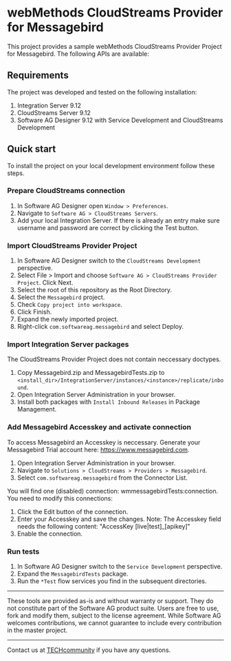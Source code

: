 # webMethods CloudStreams Provider for Messagebird
This project provides a sample webMethods CloudStreams Provider Project for Messagebird. The following APIs are available:

## Requirements

The project was developed and tested on the following installation:
1. Integration Server 9.12
2. CloudStreams Server 9.12
3. Software AG Designer 9.12 with Service Development and CloudStreams Development

## Quick start

To install the project on your local development environment follow these steps.

### Prepare CloudStreams connection

1. In Software AG Designer open ```Window > Preferences```.
2. Navigate to ```Software AG > CloudStreams Servers```.
3. Add your local Integration Server. If there is already an entry make sure username and password are correct by clicking the Test button.

### Import CloudStreams Provider Project

1. In Software AG Designer switch to the ```CloudStreams Development``` perspective.
2. Select File > Import and choose ```Software AG > CloudStreams Provider Project```. Click Next.
3. Select the root of this repository as the Root Directory.
4. Select the ```Messagebird``` project.
5. Check ```Copy project into workspace```.
6. Click Finish.
7. Expand the newly imported project.
8. Right-click ```com.softwareag.messagebird``` and select Deploy.

### Import Integration Server packages
The CloudStreams Provider Project does not contain neccessary doctypes.

1. Copy Messagebird.zip and MessagebirdTests.zip to ```<install_dir>/IntegrationServer/instances/<instance>/replicate/inbound```.
2. Open Integration Server Administration in your browser.
3. Install both packages with ```Install Inbound Releases``` in Package Management.

### Add Messagebird Accesskey and activate connection

To access Messagebird an Accesskey is neccessary. Generate your Messagebird Trial account here: https://www.messagebird.com.

1. Open Integration Server Administration in your browser.
2. Navigate to ```Solutions > CloudStreams > Providers > Messagebird```.
3. Select ```com.softwareag.messagebird``` from the Connector List.

You will find one (disabled) connection: wmmessagebirdTests:connection. You need to modify this connections:
1. Click the Edit button of the connection.
2. Enter your Accesskey and save the changes. Note: The Accesskey field needs the following content: "AccessKey [live|test]_[apikey]"
3. Enable the connection.

### Run tests

1. In Software AG Designer switch to the ```Service Development``` perspective.
2. Expand the ```MessagebirdTests``` package.
3. Run the ```*Test``` flow services you find in the subsequent directories.
______________________
These tools are provided as-is and without warranty or support. They do not constitute part of the Software AG product suite. Users are free to use, fork and modify them, subject to the license agreement. While Software AG welcomes contributions, we cannot guarantee to include every contribution in the master project.
_____________
Contact us at [TECHcommunity](mailto:technologycommunity@softwareag.com?subject=Github/SoftwareAG) if you have any questions.

